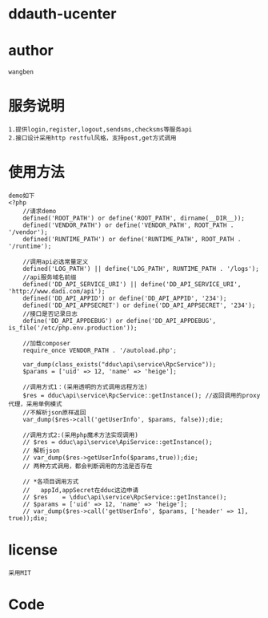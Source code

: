 # ddauth-ucenter
# author
    wangben
# 服务说明
    1.提供login,register,logout,sendsms,checksms等服务api
    2.接口设计采用http restful风格，支持post,get方式调用
# 使用方法
    demo如下
    <?php
        //请求demo
        defined('ROOT_PATH') or define('ROOT_PATH', dirname(__DIR__));
        defined('VENDOR_PATH') or define('VENDOR_PATH', ROOT_PATH . '/vendor');
        defined('RUNTIME_PATH') or define('RUNTIME_PATH', ROOT_PATH . '/runtime');

        //调用api必选常量定义
        defined('LOG_PATH') || define('LOG_PATH', RUNTIME_PATH . '/logs');
        //api服务域名前缀
        defined('DD_API_SERVICE_URI') || define('DD_API_SERVICE_URI', 'http://www.dadi.com/api');
        defined('DD_API_APPID') or define('DD_API_APPID', '234');
        defined('DD_API_APPSECRET') or define('DD_API_APPSECRET', '234');
        //接口是否记录日志
        define('DD_API_APPDEBUG') or define('DD_API_APPDEBUG', is_file('/etc/php.env.production'));

        //加载composer
        require_once VENDOR_PATH . '/autoload.php';

        var_dump(class_exists("dduc\api\service\RpcService"));
        $params = ['uid' => 12, 'name' => 'heige'];

        //调用方式1：(采用透明的方式调用远程方法)
        $res = dduc\api\service\RpcService::getInstance(); //返回调用的proxy代理，采用单例模式
        //不解析json原样返回
        var_dump($res->call('getUserInfo', $params, false));die;

        //调用方式2:(采用php魔术方法实现调用)
        // $res = dduc\api\service\ApiService::getInstance();
        // 解析json
        // var_dump($res->getUserInfo($params,true));die;
        // 两种方式调用，都会判断调用的方法是否存在

        // *各项目调用方式
        //   appId,appSecret在dduc这边申请
        // $res    = \dduc\api\service\RpcService::getInstance();
        // $params = ['uid' => 12, 'name' => 'heige'];
        // var_dump($res->call('getUserInfo', $params, ['header' => 1], true));die;
# license
    采用MIT


# Code